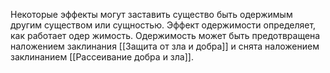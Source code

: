 Некоторые эффекты могут заставить существо быть одержимым другим существом или сущностью. Эффект одержимости определяет, как работает одер жимость. Одержимость может быть предотвращена наложением заклинания [[Защита от зла и добра]] и снята наложением заклинанием [[Рассеивание добра и зла]].